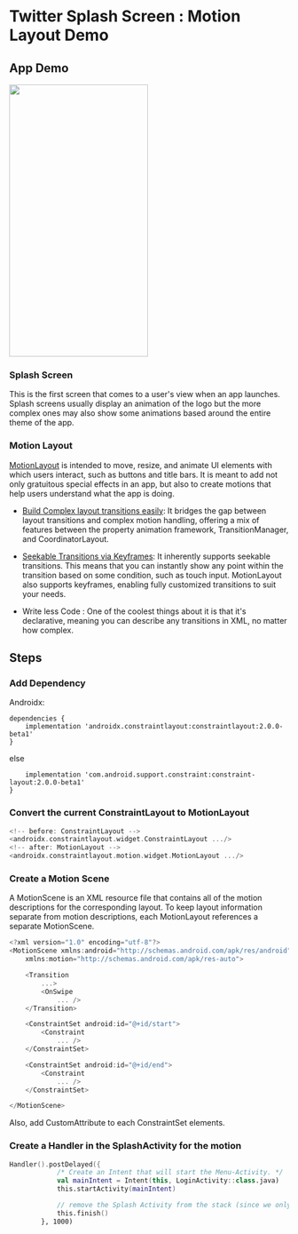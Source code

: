 # Twitter Splash Screen : Motion Layout Demo

## App Demo

<img src="https://user-images.githubusercontent.com/43718257/109408373-12686000-79af-11eb-998c-4d2e70a4296c.gif" width="250" height="490">


### Splash Screen

This is the first screen that comes to a user's view when an app launches. Splash screens usually display an animation of the logo but the more complex ones may also show some  animations based around the entire theme of the app.


### Motion Layout

[MotionLayout](https://developer.android.com/training/constraint-layout/motionlayout) is intended to move, resize, and animate UI elements with which users interact, such as buttons and title bars. It is meant to add not only gratuitous special effects in an app, but also to create motions that help users understand what the app is doing.

* [Build Complex layout transitions easily](https://material.io/design/motion/understanding-motion.html#brand-expression):
It bridges the gap between layout transitions and complex motion handling, offering a mix of features between the property animation framework, TransitionManager, and CoordinatorLayout.

* [Seekable Transitions via Keyframes](https://medium.com/google-developers/defining-motion-paths-in-motionlayout-6095b874d37):
It inherently supports seekable transitions. This means that you can instantly show any point within the transition based on some condition, such as touch input. MotionLayout also supports keyframes, enabling fully customized transitions to suit your needs.

* Write less Code :
One of the coolest things about it is that it's declarative, meaning you can describe any transitions in XML, no matter how complex.


## Steps

### Add Dependency

Androidx:
```
dependencies {
    implementation 'androidx.constraintlayout:constraintlayout:2.0.0-beta1'
}
```
else

``` dependencies {
    implementation 'com.android.support.constraint:constraint-layout:2.0.0-beta1'
}
```

### Convert the current ConstraintLayout to MotionLayout

```Kotlin
<!-- before: ConstraintLayout -->
<androidx.constraintlayout.widget.ConstraintLayout .../>
<!-- after: MotionLayout -->
<androidx.constraintlayout.motion.widget.MotionLayout .../>
```

### Create a Motion Scene

A MotionScene is an XML resource file that contains all of the motion descriptions for the corresponding layout. To keep layout information separate from motion descriptions, each MotionLayout references a separate MotionScene.

```Kotlin
<?xml version="1.0" encoding="utf-8"?>
<MotionScene xmlns:android="http://schemas.android.com/apk/res/android"
    xmlns:motion="http://schemas.android.com/apk/res-auto">

    <Transition
        ...>
        <OnSwipe
            ... />
    </Transition>

    <ConstraintSet android:id="@+id/start">
        <Constraint
            ... />
    </ConstraintSet>

    <ConstraintSet android:id="@+id/end">
        <Constraint
            ... />
    </ConstraintSet>

</MotionScene>
```

Also, add CustomAttribute to each ConstraintSet elements.

### Create a Handler in the SplashActivity for the motion

```Kotlin
Handler().postDelayed({ 
            /* Create an Intent that will start the Menu-Activity. */
            val mainIntent = Intent(this, LoginActivity::class.java)
            this.startActivity(mainIntent)

            // remove the Splash Activity from the stack (since we only want to show it once i.e., at the v beginning)
            this.finish()
        }, 1000)
```

